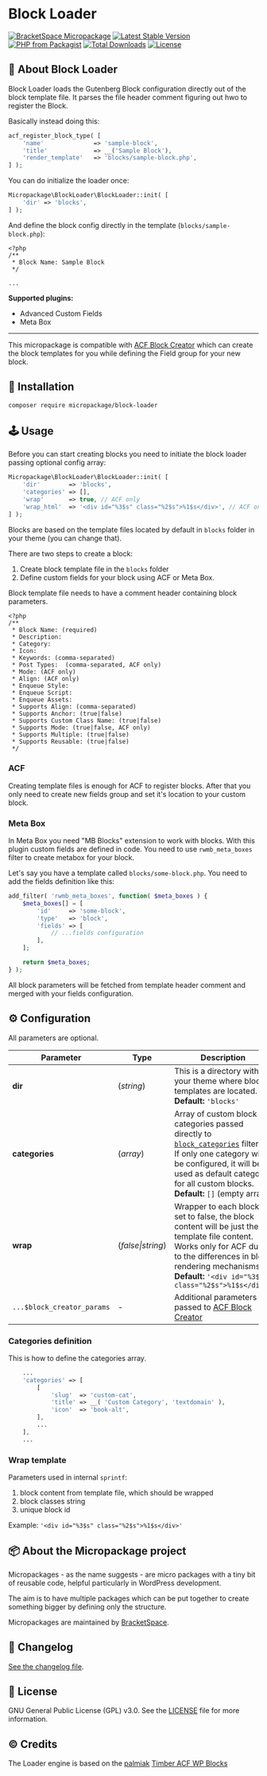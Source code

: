 # Block Loader

[![BracketSpace Micropackage](https://img.shields.io/badge/BracketSpace-Micropackage-brightgreen)](https://bracketspace.com)
[![Latest Stable Version](https://poser.pugx.org/micropackage/block-loader/v/stable)](https://packagist.org/packages/micropackage/block-loader)
[![PHP from Packagist](https://img.shields.io/packagist/php-v/micropackage/block-loader.svg)](https://packagist.org/packages/micropackage/block-loader)
[![Total Downloads](https://poser.pugx.org/micropackage/block-loader/downloads)](https://packagist.org/packages/micropackage/block-loader)
[![License](https://poser.pugx.org/micropackage/block-loader/license)](https://packagist.org/packages/micropackage/block-loader)

## 🧬 About Block Loader

Block Loader loads the Gutenberg Block configuration directly out of the block template file. It parses the file header comment figuring out hwo to register the Block.

Basically instead doing this:

```php
acf_register_block_type( [
	'name'              => 'sample-block',
	'title'             => __('Sample Block'),
	'render_template'   => 'blocks/sample-block.php',
] );
```

You can do initialize the loader once:

```php
Micropackage\BlockLoader\BlockLoader::init( [
	'dir' => 'blocks',
] );
```

And define the block config directly in the template (`blocks/sample-block.php`):

```
<?php
/**
 * Block Name: Sample Block
 */

...
```

**Supported plugins:**
- Advanced Custom Fields
- Meta Box

---

This micropackage is compatible with [ACF Block Creator](https://github.com/micropackage/acf-block-creator/) which can create the block templates for you while defining the Field group for your new block.

## 💾 Installation

``` bash
composer require micropackage/block-loader
```

## 🕹 Usage

Before you can start creating blocks you need to initiate the block loader passing optional config array:

```php
Micropackage\BlockLoader\BlockLoader::init( [
	'dir'        => 'blocks',
	'categories' => [],
	'wrap'       => true, // ACF only
	'wrap_html'  => '<div id="%3$s" class="%2$s">%1$s</div>', // ACF only
] );
```

Blocks are based on the template files located by default in `blocks` folder in your theme (you can change that).

There are two steps to create a block:
1. Create block template file in the `blocks` folder
2. Define custom fields for your block using ACF or Meta Box.

Block template file needs to have a comment header containing block parameters.

```
<?php
/**
 * Block Name: (required)
 * Description:
 * Category:
 * Icon:
 * Keywords: (comma-separated)
 * Post Types: 	(comma-separated, ACF only)
 * Mode: (ACF only)
 * Align: (ACF only)
 * Enqueue Style:
 * Enqueue Script:
 * Enqueue Assets:
 * Supports Align: (comma-separated)
 * Supports Anchor: (true|false)
 * Supports Custom Class Name: (true|false)
 * Supports Mode: (true|false, ACF only)
 * Supports Multiple: (true|false)
 * Supports Reusable: (true|false)
 */
```

### ACF

Creating template files is enough for ACF to register blocks. After that you only need to create new fields group and set it's location to your custom block.

### Meta Box

In Meta Box you need "MB Blocks" extension to work with blocks.
With this plugin custom fields are defined in code. You need to use `rwmb_meta_boxes` filter to create metabox for your block.

Let's say you have a template called `blocks/some-block.php`. You need to add the fields definition like this:

```php
add_filter( 'rwmb_meta_boxes', function( $meta_boxes ) {
	$meta_boxes[] = [
		'id'     => 'some-block',
		'type'   => 'block',
		'fields' => [
			// ...fields configuration
		],
	];

	return $meta_boxes;
} );
```

All block parameters will be fetched from template header comment and merged with your fields configuration.

## ⚙️ Configuration
All parameters are optional.

| Parameter                  | Type              | Description                                                  |
| -------------------------- | ----------------- | ------------------------------------------------------------ |
| **dir**                    | (*string*)        | This is a directory within your theme where block templates are located.<br/>**Default:** `'blocks'` |
| **categories**             | (*array*)         | Array of custom block categories passed directly to [`block_categories`](https://developer.wordpress.org/reference/hooks/block_categories/) filter.<br />If only one category will be configured, it will be used as default category for all custom blocks.<br />**Default:** `[]` (empty array) |
| **wrap**                   | (*false\|string*) | Wrapper to each block. If set to false, the block content will be just the template file content.<br/>Works only for ACF due to the differences in block rendering mechanisms.<br/>**Default:** `'<div id="%3$s" class="%2$s">%1$s</div>'` |
| `...$block_creator_params` | -                 | Additional parameters passed to [ACF Block Creator](https://github.com/micropackage/acf-block-creator/) |

### Categories definition

This is how to define the categories array.

```php
	...
	'categories' => [
		[
			'slug'  => 'custom-cat',
			'title' => __( 'Custom Category', 'textdomain' ),
			'icon'  => 'book-alt',
		],
		...
	],
	...
```

### Wrap template

Parameters used in internal `sprintf`:

1. block content from template file, which should be wrapped
2. block classes string
3. unique block id

Example: `'<div id="%3$s" class="%2$s">%1$s</div>'`

## 📦 About the Micropackage project

Micropackages - as the name suggests - are micro packages with a tiny bit of reusable code, helpful particularly in WordPress development.

The aim is to have multiple packages which can be put together to create something bigger by defining only the structure.

Micropackages are maintained by [BracketSpace](https://bracketspace.com).

## 📖 Changelog

[See the changelog file](./CHANGELOG.md).

## 📃 License

GNU General Public License (GPL) v3.0. See the [LICENSE](./LICENSE) file for more information.

## © Credits

The Loader engine is based on the [palmiak](https://github.com/palmiak) [Timber ACF WP Blocks](https://github.com/palmiak/timber-acf-wp-blocks)
